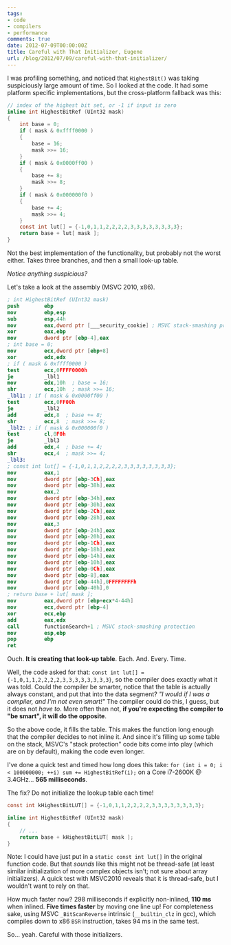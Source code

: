 ```yaml
---
tags:
- code
- compilers
- performance
comments: true
date: 2012-07-09T00:00:00Z
title: Careful with That Initializer, Eugene
url: /blog/2012/07/09/careful-with-that-initializer/
---
```


I was profiling something, and noticed that `HighestBit()` was taking suspiciously large amount of time. So I looked at the code.
It had some platform specific implementations, but the cross-platform fallback was this:

``` c
// index of the highest bit set, or -1 if input is zero
inline int HighestBitRef (UInt32 mask)
{
	int base = 0;
	if ( mask & 0xffff0000 )
	{
		base = 16;
		mask >>= 16;
	}
	if ( mask & 0x0000ff00 )
	{
		base += 8;
		mask >>= 8;
	}
	if ( mask & 0x000000f0 )
	{
		base += 4;
		mask >>= 4;
	}
	const int lut[] = {-1,0,1,1,2,2,2,2,3,3,3,3,3,3,3,3};
	return base + lut[ mask ];
}
```

Not the best implementation of the functionality, but probably not the worst either. Takes three branches, and then a small look-up table.

_Notice anything suspicious?_

Let's take a look at the assembly (MSVC 2010, x86).


``` nasm
; int HighestBitRef (UInt32 mask)
push        ebp  
mov         ebp,esp  
sub         esp,44h  
mov         eax,dword ptr [___security_cookie] ; MSVC stack-smashing protection
xor         eax,ebp  
mov         dword ptr [ebp-4],eax  
; int base = 0;
mov         ecx,dword ptr [ebp+8]  
xor         edx,edx  
; if ( mask & 0xffff0000 )
test        ecx,0FFFF0000h  
je          _lbl1
mov         edx,10h  ; base = 16;
shr         ecx,10h  ; mask >>= 16;
_lbl1: ; if ( mask & 0x0000ff00 )
test        ecx,0FF00h  
je          _lbl2
add         edx,8  ; base += 8;
shr         ecx,8  ; mask >>= 8;
_lbl2: ; if ( mask & 0x000000f0 )
test        cl,0F0h  
je          _lbl3
add         edx,4  ; base += 4;
shr         ecx,4  ; mask >>= 4;
_lbl3:
; const int lut[] = {-1,0,1,1,2,2,2,2,3,3,3,3,3,3,3,3};
mov         eax,1  
mov         dword ptr [ebp-3Ch],eax  
mov         dword ptr [ebp-38h],eax  
mov         eax,2  
mov         dword ptr [ebp-34h],eax  
mov         dword ptr [ebp-30h],eax  
mov         dword ptr [ebp-2Ch],eax  
mov         dword ptr [ebp-28h],eax  
mov         eax,3  
mov         dword ptr [ebp-24h],eax  
mov         dword ptr [ebp-20h],eax  
mov         dword ptr [ebp-1Ch],eax  
mov         dword ptr [ebp-18h],eax  
mov         dword ptr [ebp-14h],eax  
mov         dword ptr [ebp-10h],eax  
mov         dword ptr [ebp-0Ch],eax  
mov         dword ptr [ebp-8],eax  
mov         dword ptr [ebp-44h],0FFFFFFFFh  
mov         dword ptr [ebp-40h],0  
; return base + lut[ mask ];
mov         eax,dword ptr [ebp+ecx*4-44h]  
mov         ecx,dword ptr [ebp-4]  
xor         ecx,ebp  
add         eax,edx  
call        functionSearch+1 ; MSVC stack-smashing protection
mov         esp,ebp  
pop         ebp  
ret  
```

Ouch. **It is creating that look-up table**. Each. And. Every. Time.

Well, the code asked for that: `const int lut[] = {-1,0,1,1,2,2,2,2,3,3,3,3,3,3,3,3}`, so the compiler does exactly what it was told.
Could the compiler be smarter, notice that the table is actually always constant, and put that into the data segment? 
*"I would if I was a compiler, and I'm not even smart!"* The compiler could do this, I guess, but it does not *have to*. More often
than not, **if you're expecting the compiler to "be smart", it will do the opposite**.

So the above code, it fills the table. This makes the function long enough that the compiler decides to not inline it. And since it's
filling up some table on the stack, MSVC's "stack protection" code bits come into play (which are on by default), making the code even longer.

I've done a quick test and timed how long does this take: `for (int i = 0; i < 100000000; ++i) sum += HighestBitRef(i);` on a
Core i7-2600K @ 3.4GHz... **565 milliseconds**.



The fix? Do not initialize the lookup table each time!

``` c
const int kHighestBitLUT[] = {-1,0,1,1,2,2,2,2,3,3,3,3,3,3,3,3};

inline int HighestBitRef (UInt32 mask)
{
	// ...
	return base + kHighestBitLUT[ mask ];
}
```

Note: I could have just put in a `static const int lut[]` in the original function code. But that _sounds_ like this might not be thread-safe
(at least similar initialization of more complex objects isn't; not sure about array initializers). A quick test with MSVC2010 reveals that it is thread-safe, but I wouldn't want to rely on that.

How much faster now? 298 milliseconds if explicitly non-inlined, **110 ms** when inlined. **Five times faster** by moving one line up!
For completeness sake, using MSVC `_BitScanReverse` intrinsic (`__builtin_clz` in gcc), which compiles down to x86 `BSR` instruction, takes 94 ms in the same test.

So... yeah. Careful with those initializers.
